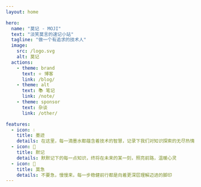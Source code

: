 ```yaml
---
layout: home

hero:
  name: "莫记 - MOJI"
  text: "淡笑莫言的速记小站"
  tagline: "做一个有追求的技术人"
  image:
    src: /logo.svg
    alt: 莫记
  actions:
    - theme: brand
      text: ⭐ 博客
      link: /blog/
    - theme: alt
      text: 📚 笔记
      link: /note/
    - theme: sponsor
      text: 杂谈
      link: /other/

features:
  - icon: 💧
    title: 墨迹
    details: 在这里，每一滴墨水都蕴含着技术的智慧，记录下我们对知识探索的无尽热情
  - icon: 🌙
    title: 默记
    details: 默默记下的每一点知识，终将在未来的某一刻，照亮前路，温暖心灵
  - icon: 🌱
    title: 莫急
    details: 不要急，慢慢来，每一步稳健前行都是向着更深层理解迈进的脚印
---
```

